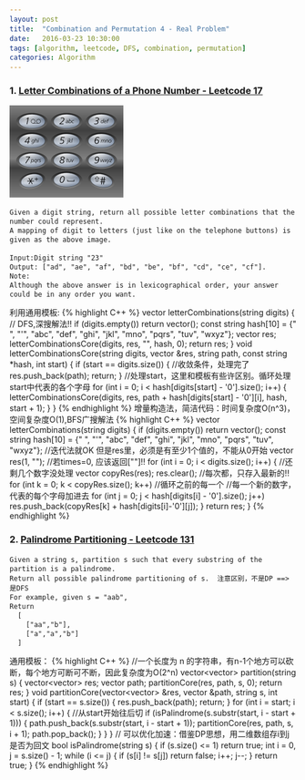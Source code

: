 ```yaml
---
layout: post
title:  "Combination and Permutation 4 - Real Problem"
date:   2016-03-23 10:30:00
tags: [algorithm, leetcode, DFS, combination, permutation]
categories: Algorithm
---
```


### 1. [Letter Combinations of a Phone Number - Leetcode 17](https://leetcode.com/problems/letter-combinations-of-a-phone-number/)
![phonenumber](/res/phonenumber.png)

```
Given a digit string, return all possible letter combinations that the number could represent.
A mapping of digit to letters (just like on the telephone buttons) is given as the above image.

Input:Digit string "23"
Output: ["ad", "ae", "af", "bd", "be", "bf", "cd", "ce", "cf"].
Note:
Although the above answer is in lexicographical order, your answer could be in any order you want.
```

利用通用模板:
{% highlight C++ %}
vector<string> letterCombinations(string digits) {
  // DFS,深搜解法!!
  if (digits.empty()) return vector<string>();
  const string hash[10] = {" ",   "'",   "abc",  "def", "ghi",
                           "jkl", "mno", "pqrs", "tuv", "wxyz"};
  vector<string> res;
  letterCombinationsCore(digits, res, "", hash, 0);
  return res;
}
void letterCombinationsCore(string digits, vector<string> &res, string path,
                            const string *hash, int start) {
  if (start == digits.size()) {  //收敛条件，处理完了
    res.push_back(path);
    return;
  }
  //处理start，这里和模板有些许区别。循环处理start中代表的各个字母
  for (int i = 0; i < hash[digits[start] - '0'].size(); i++) {
    letterCombinationsCore(digits, res, path + hash[digits[start] - '0'][i],
                           hash, start + 1);
  }
}
{% endhighlight %}
增量构造法，简洁代码：时间复杂度O(n^3)，空间复杂度O(1),BFS广搜解法
{% highlight C++ %}
vector<string> letterCombinations(string digits) {
  if (digits.empty()) return vector<string>();
  const string hash[10] = {" ",   "'",   "abc",  "def", "ghi",
                           "jkl", "mno", "pqrs", "tuv", "wxyz"};
  //迭代法就OK  但是res里，必须是有至少1个值的，不能从0开始
  vector<string> res(1, "");                 //若times=0, 应该返回[""]!!
  for (int i = 0; i < digits.size(); i++) {  //还剩几个数字没处理
    vector<string> copyRes(res);
    res.clear();                              //每次都，只存入最新的!!
    for (int k = 0; k < copyRes.size(); k++)  //循环之前的每一个
      //每一个新的数字，代表的每个字母加进去
      for (int j = 0; j < hash[digits[i] - '0'].size(); j++)
        res.push_back(copyRes[k] + hash[digits[i]-'0'][j]);
  }
  return res;
}
{% endhighlight %}

### 2. [Palindrome Partitioning - Leetcode 131](https://leetcode.com/problems/palindrome-partitioning/)
```
Given a string s, partition s such that every substring of the partition is a palindrome.
Return all possible palindrome partitioning of s.  注意区别，不是DP ==> 是DFS
For example, given s = "aab",
Return
  [
    ["aa","b"],
    ["a","a","b"]
  ]
```

通用模板：
{% highlight C++ %}
//一个长度为 n 的字符串，有n-1个地方可以砍断，每个地方可断可不断，因此复杂度为O(2^n)
vector<vector<string>> partition(string s) {
  vector<vector<string>> res;
  vector<string> path;
  partitionCore(res, path, s, 0);
  return res;
}
void partitionCore(vector<vector<string>> &res, vector<string> &path, string s,
                   int start) {
  if (start == s.size()) {
    res.push_back(path);
    return;
  }
  for (int i = start; i < s.size(); i++) {  //从start开始往后切
    if (isPalindrome(s.substr(start, i - start + 1))) {
      path.push_back(s.substr(start, i - start + 1));
      partitionCore(res, path, s, i + 1);
      path.pop_back();
    }
  }
}
// 可以优化加速：借鉴DP思想，用二维数组存i到j是否为回文
bool isPalindrome(string s) {
  if (s.size() <= 1) return true;
  int i = 0, j = s.size() - 1;
  while (i <= j) {
    if (s[i] != s[j]) return false;
        i++;    j--;
    }
    return true;
}
{% endhighlight %}
